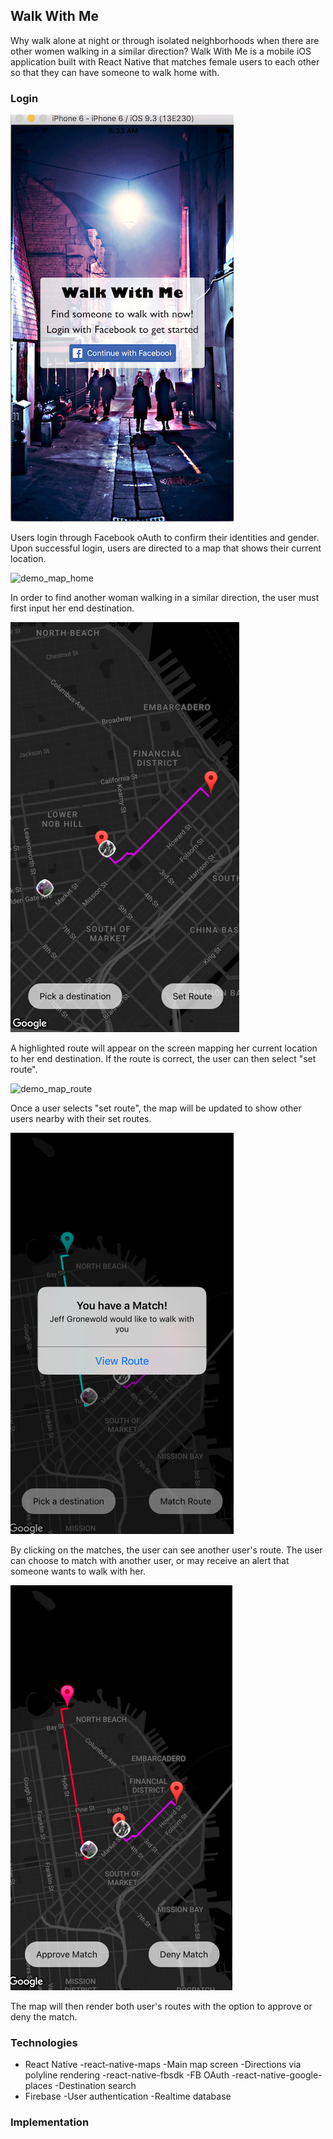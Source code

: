 ## Walk With Me

Why walk alone at night or through isolated neighborhoods when there are other women walking in a similar direction?  Walk With Me is a mobile iOS application built with React Native that matches female users to each other so that they can have someone to walk home with.

### Login

![demo_login](./docs/images/demo_login.png)

Users login through Facebook oAuth to confirm their identities and gender.  Upon successful login, users are directed to a map that shows their current location.

![demo_map_home](images/demo_map_home.png)

In order to find another woman walking in a similar direction, the user must first input her end destination.

![demo_select_destination](./docs/images/matchScreen.png)

A highlighted route will appear on the screen mapping her current location to her end destination.  If the route is correct, the user can then select "set route".

![demo_map_route](images/demo_map_routes.png)

Once a user selects "set route", the map will be updated to show other users nearby with their set routes.

![demo_matched](./docs/images/matched.png)

By clicking on the matches, the user can see another user's route.  The user can choose to match with another user,
or may receive an alert that someone wants to walk with her.

![demo_matchedRoute](./docs/images/matchedRoute.png)

The map will then render both user's routes with the option to approve or deny the match.



### Technologies
  - React Native
    -react-native-maps
        -Main map screen
        -Directions via polyline rendering
    -react-native-fbsdk
        -FB OAuth
    -react-native-google-places
        -Destination search
  - Firebase
    -User authentication
    -Realtime database

### Implementation
